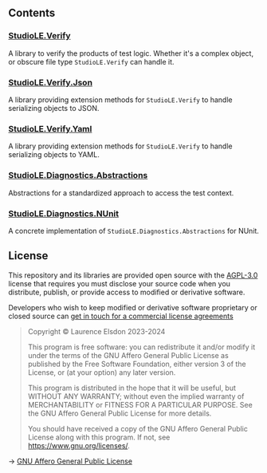 ## Contents

### [StudioLE.Verify](StudioLE.Verify/src)

A library to verify the products of test logic. Whether it's a complex object, or obscure file type `StudioLE.Verify` can handle it.

### [StudioLE.Verify.Json](StudioLE.Verify.Json/src)

A library providing extension methods for `StudioLE.Verify` to handle serializing objects to JSON.

### [StudioLE.Verify.Yaml](StudioLE.Verify.Yaml/src)

A library providing extension methods for `StudioLE.Verify` to handle serializing objects to YAML.

### [StudioLE.Diagnostics.Abstractions](StudioLE.Diagnostics.Abstractions/src)

Abstractions for a standardized approach to access the test context.

### [StudioLE.Diagnostics.NUnit](StudioLE.Diagnostics.NUnit/src)

A concrete implementation of `StudioLE.Diagnostics.Abstractions` for NUnit.

## License

This repository and its libraries are provided open source with the [AGPL-3.0](https://www.gnu.org/licenses/agpl-3.0.en.html) license that requires you must disclose your source code when you distribute, publish, or provide access to modified or derivative software.

Developers who wish to keep modified or derivative software proprietary or closed source can [get in touch for a commercial license agreements](https://studiole.uk/contact/)

> Copyright © Laurence Elsdon 2023-2024
>
> This program is free software: you can redistribute it and/or modify it under the terms of the GNU Affero General Public License as published by the Free Software Foundation, either version 3 of the License, or (at your option) any later version.
>
> This program is distributed in the hope that it will be useful, but WITHOUT ANY WARRANTY; without even the implied warranty of MERCHANTABILITY or FITNESS FOR A PARTICULAR PURPOSE. See the GNU Affero General Public License for more details.
>
> You should have received a copy of the GNU Affero General Public License along with this program. If not, see <https://www.gnu.org/licenses/>.

→ [GNU Affero General Public License](LICENSE.md)
